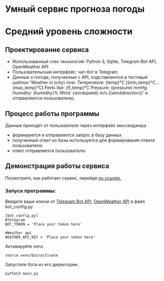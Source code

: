 # Умный сервис прогноза погоды
# Средний уровень сложности

## Проектирование сервиса
  - Использованный стек технологий: Python 3, Sqlite, Telegram Bot API, OpenWeather API
  - Пользовательский интерфейс: чат-бот в Telegram
  - Данные о погоде, полученные с API, подставляются в тестовый шаблон 'Weather in {city} now: Temperature: {temp}°C [{min_temp}°C...{max_temp}°C] Feels like: {fl_temp}°C Pressure: {pressure} mmHg Humidity: {humidity}% Wind: {windspeed} m/s ({winddirection})' и отправляются пользователю.
## Процесс работы программы
  
  Данные приходят от пользователя через интерфейс мессенджера
  - формируется и отправляется запрос в базу данных
  - полученный ответ из базы используется для формирования ответа пользователю
  - ответ отправляется пользователю
  
## Демонстрация работы сервиса
 Посмотрите, как работает сервис, перейдя [по ссылке.](https://youtu.be/ke0G2mtqqlc)
 
### Запуск программы:
   Введите ваши ключи от [Telegram Bot API](https://core.telegram.org/bots/api), [OpenWeather API](https://openweathermap.org/api) в файл bot_config.py
 ```
 [bot_config.py]
 #Telegram
 BOT_TOKEN = 'Place your token here'

 #Weather api
 WEATHER_API_KEY = 'Place your token here'
 ```
  Активируйте venv.
  
 ```
 source venv/bin/activate 
 ```
   Запустите бота из его директории.
 ```
 python3 main.py
 ```
